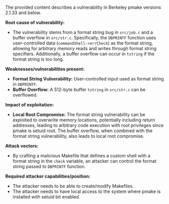 The provided content describes a vulnerability in Berkeley pmake versions 2.1.33 and below.

**Root cause of vulnerability:**
- The vulnerability stems from a format string bug in `src/job.c` and a buffer overflow in `src/str.c`. Specifically, the `DBPRINTF` function uses user-controlled data (`commandShell->errCheck`) as the format string, allowing for arbitrary memory reads and writes through format string specifiers. Additionally, a buffer overflow can occur in `tstring` if the format string is too long.

**Weaknesses/vulnerabilities present:**
- **Format String Vulnerability:** User-controlled input used as format string in `DBPRINTF`.
- **Buffer Overflow:**  A 512-byte buffer `tstring` in `src/str.c` can be overflowed.

**Impact of exploitation:**
- **Local Root Compromise:**  The format string vulnerability can be exploited to overwrite memory locations, potentially including return addresses, leading to arbitrary code execution with root privileges since pmake is setuid root. The buffer overflow, when combined with the format string vulnerability, also leads to local root compromise.

**Attack vectors:**
- By crafting a malicious Makefile that defines a custom shell with a format string in the `check` variable, an attacker can control the format string passed to `DBPRINTF` function.

**Required attacker capabilities/position:**
- The attacker needs to be able to create/modify Makefiles.
- The attacker needs to have local access to the system where pmake is installed with setuid bit enabled.